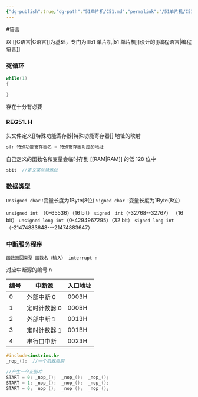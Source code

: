 ```yaml
---
{"dg-publish":true,"dg-path":"51单片机/C51.md","permalink":"/51单片机/C51/","dgPassFrontmatter":true,"noteIcon":"","created":"2024-05-21T15:20:27.729+08:00","updated":"2024-05-31T11:29:14.583+08:00"}
---
```


#语言

以 [[C语言\|C语言]]为基础，专门为[[51 单片机\|51 单片机]]设计的[[编程语言\|编程语言]]


### 死循环
```C
while(1)
{

}
```
存在十分有必要

### REG51. H
头文件定义[[特殊功能寄存器\|特殊功能寄存器]] 
地址的映射
```C
sfr 特殊功能寄存器名 = 特殊寄存器对应的地址
```

自己定义的函数名和变量会临时存到 [[RAM\|RAM]] 的低 128 位中

```c
sbit  //定义某些特殊位
```
### 数据类型
`Unsigned char` :变量长度为1Byte(8位)
`Signed char `:变量长度为1Byte(8位)

`unsigned int `（0-65536）（16 bit）
`signed  int`（-32768--32767） （16 bit）
`unsigned long int`（0-4294967295）（32 bit）
`signed long int`（-21474883648---21474883647）

### 中断服务程序

`函数返回类型 函数名（输入） interrupt n`

对应中断源的编号 n

| 编号  | 中断源     | 入口地址  |
| --- | ------- | ----- |
| 0   | 外部中断 0  | 0003H |
| 1   | 定时计数器 0 | 000BH |
| 2   | 外部中断 1  | 0013H |
| 3   | 定时计数器 1 | 001BH |
| 4   | 串行口中断   | 0023H |

```C
#include<instrins.h>
_nop_();  //一个机器周期

//产生一个正脉冲
START = 0; _nop_();  _nop_();  _nop_();
START = 1; _nop_();  _nop_();  _nop_();
START = 0; _nop_();  _nop_();  _nop_();
```

